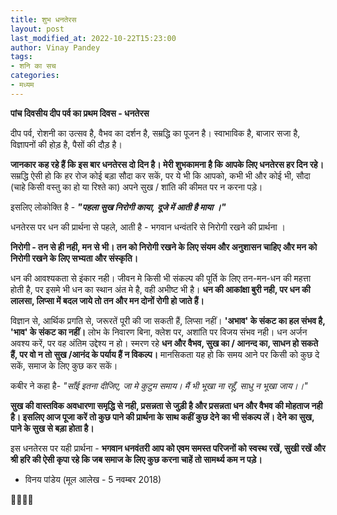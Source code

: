 ```yaml
---
title: शुभ धनतेरस
layout: post
last_modified_at: 2022-10-22T15:23:00
author: Vinay Pandey
tags:
- शनि का सच
categories:
- मध्यम
---
```

**पांच दिवसीय दीप पर्व का प्रथम दिवस - धनतेरस**

दीप पर्व, रोशनी का उत्सव है, वैभव का दर्शन है, सम्रद्धि का पूजन है। स्वाभाविक है, बाजार सजा है, विज्ञापनों की होड़ है, पैसों की दौड़ है। 

**जानकार कह रहे हैं कि इस बार धनतेरस दो दिन है। मेरी शुभकामना है कि आपके लिए धनतेरस हर दिन रहे।** सम्रद्धि ऐसी हो कि हर रोज कोई बड़ा सौदा कर सकें, पर ये भी कि आपको, कभी भी और कोई भी, सौदा (चाहे किसी वस्तु का हो या रिश्ते का) अपने सुख / शांति की कीमत पर न करना पड़े।

इसलिए लोकोक्ति है  -
***"पहला सुख निरोगी काया,***
***दूजे में आती है माया ।"***

धनतेरस पर धन की प्रार्थना से पहले, आती है - भगवान धन्वंतरि से निरोगी रखने की प्रार्थना ।

**निरोगी - तन से ही नही, मन से भी। तन को निरोगी रखने के लिए संयम और अनुशासन चाहिए और मन को निरोगी रखने के लिए सभ्यता और संस्कृति।**

धन की आवश्यकता से इंकार नही। जीवन मे किसी भी संकल्प की पूर्ति के लिए तन-मन-धन की महत्ता होती है, पर इसमे भी धन का स्थान अंत मे है, वही अभीष्ट भी है। **धन की आकांक्षा बुरी नही, पर धन की लालसा, लिप्सा में बदल जाये तो तन और मन दोनों रोगी हो जाते हैं।**      

विज्ञान से, आर्थिक प्रगति से, जरूरतें पूरी की जा सकती हैं, लिप्सा नहीं। **'अभाव' के संकट का हल संभव है,  'भाव' के संकट का नहीं।** लोभ के निवारण बिना, क्लेश पर, अशांति पर विजय संभव नही। धन अर्जन अवश्य करें, पर वह अंतिम उद्देश्य न हो। स्मरण रहे **धन और वैभव, सुख का / आनन्द का, साधन हो सकते हैं, पर वो न तो सुख /आनंद के पर्याय हैं न विकल्प।** मानसिकता यह हो कि समय आने पर किसी को कुछ दे सकें, समाज के लिए कुछ कर सकें।

कबीर ने कहा है-
*"साँई इतना दीजिए, जा मे कुटुम समाय।*
*मैं भी भूखा ना रहूँ, साधु न भूखा जाय।।"*

 **सुख की वास्तविक अवधारणा समृद्धि से नही, प्रसन्नता से जुड़ी है और प्रसन्नता धन और वैभव की मोहताज नही है। इसलिए आज पूजा करें तो कुछ पाने की प्रार्थना के साथ कहीं कुछ देने का भी संकल्प लें। देने का सुख, पाने के सुख से बड़ा होता है।**

इस धनतेरस पर यही प्रार्थना -
**भगवान धनवंतरी आप को एवम समस्त परिजनों को स्वस्थ रखें, सुखी रखें और श्री हरि की ऐसी कृपा रहे कि जब समाज के लिए कुछ करना चाहें तो सामर्थ्य कम न पड़े।**

- विनय पांडेय
(मूल आलेख - 5 नवम्बर 2018)

🙏🌷🌷🙏


